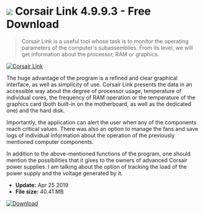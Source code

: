 # ![](https://cdn.softexe.net/static/icon/d/corsair-link-8228.png) Corsair Link 4.9.9.3 - Free Download

> Corsair Link is a useful tool whose task is to monitor the operating parameters of the computer's subassemblies. From its level, we will get information about the processor, RAM or graphics.

[![Corsair Link](https://gallery.dpcdn.pl/imgc/Tools/75806/g_-_420x350_1.5_-_x20170518122929_0.jpg)](https://softexe.net/win/system/diagnostics-tests/corsair-link:hbbh.html)

The huge advantage of the program is a refined and clear graphical interface, as well as simplicity of use. Corsair Link presents the data in an accessible way about the degree of processor usage, temperature of individual cores, the frequency of RAM operation or the temperature of the graphics card (both built-in on the motherboard, as well as the dedicated one) and the hard disk.
 
 Importantly, the application can alert the user when any of the components reach critical values. There was also an option to manage the fans and save logs of individual information about the operation of the previously mentioned computer components.
 
 In addition to the above-mentioned functions of the program, one should mention the possibilities that it gives to the owners of advanced Corsair power supplies. I am talking about the option of tracking the load of the power supply and the voltage generated by it.


- **Update:** Apr 25 2019
- **File size:** 40.41 MB

[![Download](https://cdn.softexe.net/static/img/download.png)](https://softexe.net/win/system/diagnostics-tests/corsair-link:hbbh.html)

